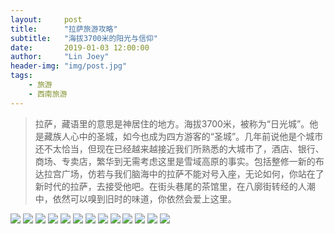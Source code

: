 ```yaml
---
layout:     post
title:      "拉萨旅游攻略"
subtitle:   "海拔3700米的阳光与信仰"
date:       2019-01-03 12:00:00
author:     "Lin Joey"
header-img: "img/post.jpg"
tags:
    - 旅游
    - 西南旅游
---
```


>拉萨，藏语里的意思是神居住的地方。海拔3700米，被称为“日光城”。他是藏族人心中的圣城，如今也成为四方游客的“圣城”。几年前说他是个城市还不太恰当，但现在已经越来越接近我们所熟悉的大城市了，酒店、银行、商场、专卖店，繁华到无需考虑这里是雪域高原的事实。包括整修一新的布达拉宫广场，仿若与我们脑海中的拉萨不能对号入座，无论如何，你站在了新时代的拉萨，去接受他吧。在街头巷尾的茶馆里，在八廓街转经的人潮中，依然可以嗅到旧时的味道，你依然会爱上这里。

![](https://linjoey-image.oss-cn-beijing.aliyuncs.com/我是驴友-拉萨旅游攻略_页面_01.jpg)
![](https://linjoey-image.oss-cn-beijing.aliyuncs.com/我是驴友-拉萨旅游攻略_页面_02.jpg)
![](https://linjoey-image.oss-cn-beijing.aliyuncs.com/我是驴友-拉萨旅游攻略_页面_03.jpg)
![](https://linjoey-image.oss-cn-beijing.aliyuncs.com/我是驴友-拉萨旅游攻略_页面_04.jpg)
![](https://linjoey-image.oss-cn-beijing.aliyuncs.com/我是驴友-拉萨旅游攻略_页面_05.jpg)
![](https://linjoey-image.oss-cn-beijing.aliyuncs.com/我是驴友-拉萨旅游攻略_页面_06.jpg)
![](https://linjoey-image.oss-cn-beijing.aliyuncs.com/我是驴友-拉萨旅游攻略_页面_07.jpg)
![](https://linjoey-image.oss-cn-beijing.aliyuncs.com/我是驴友-拉萨旅游攻略_页面_08.jpg)
![](https://linjoey-image.oss-cn-beijing.aliyuncs.com/我是驴友-拉萨旅游攻略_页面_09.jpg)
![](https://linjoey-image.oss-cn-beijing.aliyuncs.com/我是驴友-拉萨旅游攻略_页面_10.jpg)
![](https://linjoey-image.oss-cn-beijing.aliyuncs.com/我是驴友-拉萨旅游攻略_页面_11.jpg)
![](https://linjoey-image.oss-cn-beijing.aliyuncs.com/我是驴友-拉萨旅游攻略_页面_12.jpg)
![](https://linjoey-image.oss-cn-beijing.aliyuncs.com/我是驴友-拉萨旅游攻略_页面_13.jpg)
